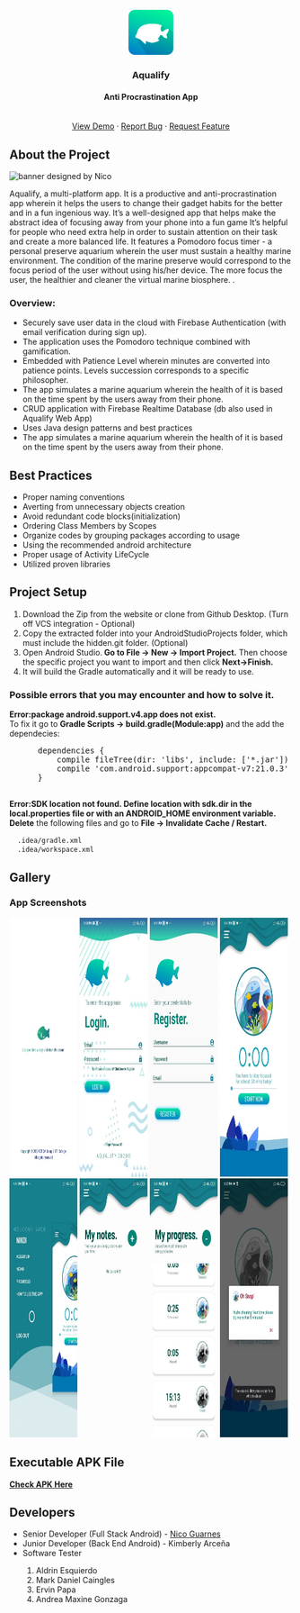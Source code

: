 <!-- PROJECT LOGO -->
<br />
<div align="center">
  
  <a href="https://github.com/othneildrew/Best-README-Template">
    <img src="assets/icon.png" alt="Logo" width="80" height="80">
  </a>
  
  <h3 align="center">Aqualify</h3>

  <p align="center">
    <h4 align="center">Anti Procrastination App</h4>
    <br />
    <a href="https://youtu.be/f29NcSyUpY0">View Demo</a>
    ·
    <a href="https://github.com/Kim-Arcena/Aqualify-App/issues">Report Bug</a>
    ·
    <a href="https://github.com/Kim-Arcena/Aqualify-App/issues">Request Feature</a>
  </p>
</div>

<div>
  <!-- ABOUT THE PROJECT -->
  <h2>About the Project</h2>
    <img src="https://user-images.githubusercontent.com/70198061/204768893-e3e2823c-e719-4e0f-a46f-bdb0f630fbc9.png" alt="banner designed by Nico">

  <p>Aqualify, a multi-platform app. It is a productive and anti-procrastination app wherein it helps the users to change their gadget habits for the better and in a fun ingenious way. It’s a well-designed app that helps make the abstract idea of focusing away from your phone into a fun game It’s helpful for people who need extra help in order to sustain attention on their task and create a more balanced life. It features a Pomodoro focus timer - a personal preserve aquarium wherein the user must sustain a healthy marine environment. The condition of the marine preserve would correspond to the focus period of the user without using his/her device. The more focus the user, the healthier and cleaner the virtual marine biosphere.  .</p>

  <h3>Overview:</h3>

  <ul>
    <li>Securely save user data in the cloud with Firebase Authentication (with email verification during sign up).</li>
    <li>The application uses the Pomodoro technique combined with gamification.</li>
    <li>Embedded with Patience Level wherein minutes are converted into patience points. Levels succession corresponds to a specific philosopher.</li>
    <li>The app simulates a marine aquarium wherein the health of it is based on the time spent by the users away from their phone.</li>
    <li>CRUD application with Firebase Realtime Database (db also used in Aqualify Web App)</li>
    <li>Uses Java design patterns and best practices</li>
    <li>The app simulates a marine aquarium wherein the health of it is based on the time spent by the users away from their phone.</li>
  </ul>
</div>

<div>
  <!-- BEST PRACTICES -->
  <h2>Best Practices</h2>
    <ul>
      <li>Proper naming conventions</li>
      <li>Averting from unnecessary objects creation</li>
      <li>Avoid redundant code blocks(initialization)</li>
      <li>Ordering Class Members by Scopes</li>
      <li>Organize codes by grouping packages according to usage</li>
      <li>Using the recommended android architecture</li>
      <li>Proper usage of Activity LifeCycle</li>
      <li>Utilized proven libraries </li>
    </ul>
</div>

<div>
  <!-- PROJECT SETUP -->
  <h2>Project Setup</h2>
    <ol>
        <li>Download the Zip from the website or clone from Github Desktop. (Turn off VCS integration - Optional)</li>
        <li>Copy the extracted folder into your AndroidStudioProjects folder, which must include the hidden.git folder. (Optional)</li>
        <li>Open Android Studio.<b> Go to File -> New -> Import Project.</b> Then choose the specific project you want to import and then click <b> Next->Finish.</b></li>
        <li>It will build the Gradle automatically and it will be ready to use.</li>
    </ol>
    <h3>Possible errors that you may encounter and how to solve it.</h3>
    <p><b>Error:package android.support.v4.app does not exist. </b><br>To fix it go to <b>Gradle Scripts -> build.gradle(Module:app)</b> and the add the dependecies:</p>  
    <pre>
      dependencies {      
          compile fileTree(dir: 'libs', include: ['*.jar'])  
          compile 'com.android.support:appcompat-v7:21.0.3'  
      }
     </pre>
     <p><b>Error:SDK location not found. Define location with sdk.dir in the local.properties file or with an ANDROID_HOME environment variable.</b>
       <br><b>Delete</b> the following files and go to <b>File -> Invalidate Cache / Restart.</b></p>
     
      .idea/gradle.xml
      .idea/workspace.xml
     
 
</div>

<div>
  <!-- APP SCREENSHOT -->
  <h2>Gallery</h2>
  <h3>App Screenshots</h3>
  <img src="assets/splashScreen.png" alt="Splash Screen" width="24%" height="460">
  <img src="assets/login.png" alt="Login" width="24%" height="460" >
  <img src="assets/register.png" alt="Register" width="24%" height="460">
  <img src="assets/mainActivity.png" alt="Main Activity" width="24%" height="460">
  <br>
  <img src="assets/sidebarMenu.png" alt="Side Bar Menu" width="24%" height="460">
  <img src="assets/notes.png" alt="Notes" width="24%" height="460" >
  <img src="assets/progress.png" alt="Register" width="24%" height="460">
  <img src="assets/antiCheating.png" alt="Main Activity" width="24%" height="460">
  
</div>

<div>
  <!-- EXECUTABLE APK FILE -->
  <h2>Executable APK File</h2>
  <a href="https://drive.google.com/file/d/1K1RNDKyMZP82OgsK1RV09H3y1TGTz1TG/view?usp=sharing"><strong>Check APK Here</strong></a> 
  
</div>


<div>
  <!-- DEVELOPERS -->
  <h2>Developers</h2>
  <ul>
      <li>Senior Developer (Full Stack Android) - <a href="https://github.com/Nikkolas-Cage">Nico Guarnes</a> </li>
      <li>Junior Developer (Back End Android) - Kimberly Arceña </li>
      <li>Software Tester</li>
      <ol>
        <li>Aldrin Esquierdo</li>
        <li>Mark Daniel Caingles</li>
        <li>Ervin Papa</li>
        <li>Andrea Maxine Gonzaga</li>
      </ol>
    </ul>
</div>

